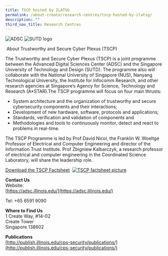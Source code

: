 ```yaml
---
title: TSCP hosted by ILATSG
permalink: /about-create/research-centres/tscp-hosted-by-ilatsg/
description: ""
third_nav_title: Research Centres
---
```

![ADSC](https://www.create.edu.sg/images/default-source/default-album/adsc.png?sfvrsn=2b39cb32_3 "ADSC") ![SUTD logo](https://www.create.edu.sg/images/default-source/default-album/stud_logo_large.jpg?sfvrsn=4f39cb32_2 "stud_logo_large")

 About Trustworthy and Secure Cyber Plexus (TSCP) 

The Trustworthy and Secure Cyber Plexus (TSCP) is a joint programme between the Advanced Digital Sciences Center (ADSC) and the Singapore University of Technology and Design (SUTD). The programme also will collaborate with the National University of Singapore (NUS), Nanyang Technological University, the Institute for Infocomm Research, and other research agencies at Singapore’s Agency for Science, Technology and Research (A\*STAR).The TSCP programme will focus on four main thrusts:

*   System architecture and the organization of trustworthy and secure cybersecurity components and their interactions;
*   Development of new hardware, software, protocols and applications;
*   Standards, verification and validation of components and
*   Methodologies and tools to continuously monitor, detect and react to problems in real-time.

The TSCP Programme is led by Prof David Nicol, the Franklin W. Woeltge Professor of Electrical and Computer Engineering and director of the Information Trust Institute. Prof Zbigniew Kalbarczyk, a research professor of electrical and computer engineering in the Coordinated Science Laboratory, will share the leadership role.



[Download the TSCP Factsheet]()
 [![TSCP factsheet picture](https://www.create.edu.sg/images/default-source/default-album/tscp-factsheet-pic.jpg?sfvrsn=ba39cb32_2 "TSCP factsheet pic")](https://www.create.edu.sg/docs/default-source/default-document-library/tscp-factsheet-(nrf-edited).pdf?sfvrsn=de39cb32_0)

**Contact Us**  
Website:  
[https://adsc.illinois.edu/](https://adsc.illinois.edu/)

Tel: +65 6591 9090

**Where to Find Us**  
1 Create Way, #14-02  
Create Tower  
Singapore 138602

**Publications**  
[http://publish.illinois.edu/cps-security/publications/](http://publish.illinois.edu/cps-security/publications/)